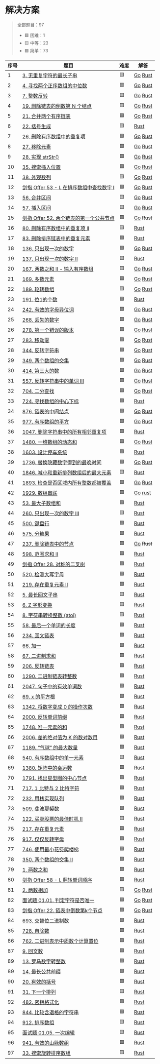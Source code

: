 # 解决方案
> 全部题目：97
> - 🟥 困难：1
> - 🟨 中等：23
> - 🟩 简单：73

|序号|题目|难度|解答|
|---|---|---|---|
|1|[3. 无重复字符的最长子串](https://leetcode-cn.com/problems/longest-substring-without-repeating-characters/)|🟨|[Go](golang/longest-substring-without-repeating-characters/main.go) [Rust](rust/src/bin/longest-substring-without-repeating-characters.rs)|
|2|[4. 寻找两个正序数组的中位数](https://leetcode-cn.com/problems/median-of-two-sorted-arrays/)|🟥|[Go](golang/median-of-two-sorted-arrays/main.go) [Rust](rust/src/bin/median-of-two-sorted-arrays.rs)|
|3|[7. 整数反转](https://leetcode-cn.com/problems/reverse-integer/)|🟨|[Go](golang/reverse-integer/main.go) [Rust](rust/src/bin/reverse-integer.rs)|
|4|[19. 删除链表的倒数第 N 个结点](https://leetcode-cn.com/problems/remove-nth-node-from-end-of-list/)|🟨|[Go](golang/remove-nth-node-from-end-of-list/main.go) [Rust](rust/src/bin/remove-nth-node-from-end-of-list.rs)|
|5|[21. 合并两个有序链表](https://leetcode-cn.com/problems/merge-two-sorted-lists/)|🟩|[Go](golang/merge-two-sorted-lists/main.go) [Rust](rust/src/bin/merge-two-sorted-lists.rs)|
|6|[22. 括号生成](https://leetcode-cn.com/problems/generate-parentheses/)|🟨|[Rust](rust/src/bin/generate-parentheses.rs)|
|7|[26. 删除有序数组中的重复项](https://leetcode-cn.com/problems/remove-duplicates-from-sorted-array)|🟩|[Go](golang/remove-duplicates-from-sorted-array/main.go) [Rust](rust/src/bin/remove-duplicates-from-sorted-array.rs)|
|8|[27. 移除元素](https://leetcode-cn.com/problems/remove-element/)|🟩|[Go](golang/remove-element/main.go) [Rust](rust/src/bin/remove-element.rs)|
|9|[28. 实现 strStr()](https://leetcode-cn.com/problems/implement-strstr/)|🟩|[Go](golang/implement-strstr/main.go) [Rust](rust/src/bin/implement-strstr.rs)|
|10|[35. 搜索插入位置](https://leetcode-cn.com/problems/search-insert-position/)|🟩|[Go](golang/search-insert-position/main.go) [Rust](rust/src/bin/search-insert-position.rs)|
|11|[38. 外观数列](https://leetcode-cn.com/problems/count-and-say/)|🟨|[Go](golang/count-and-say/main.go) [Rust](rust/src/bin/count-and-say.rs)|
|12|[剑指 Offer 53 - I. 在排序数组中查找数字 I](https://leetcode-cn.com/problems/zai-pai-xu-shu-zu-zhong-cha-zhao-shu-zi-lcof/)|🟩|[Go](golang/zai-pai-xu-shu-zu-zhong-cha-zhao-shu-zi-lcof/main.go) [Rust](rust/src/bin/zai-pai-xu-shu-zu-zhong-cha-zhao-shu-zi-lcof.rs)|
|13|[56. 合并区间](https://leetcode-cn.com/problems/merge-intervals/)|🟨|[Go](golang/merge-intervals/main.go) [Rust](rust/src/bin/merge-intervals.rs)|
|14|[57. 插入区间](https://leetcode-cn.com/problems/insert-interval/)|🟨|[Go](golang/insert-interval/main.go) [Rust](rust/src/bin/insert-interval.rs)|
|15|[剑指 Offer 52. 两个链表的第一个公共节点](https://leetcode-cn.com/problems/liang-ge-lian-biao-de-di-yi-ge-gong-gong-jie-dian-lcof/)|🟩|[Go](golang/liang-ge-lian-biao-de-di-yi-ge-gong-gong-jie-dian-lcof/main.go) ~~Rust~~|
|16|[80. 删除有序数组中的重复项 II](https://leetcode-cn.com/problems/remove-duplicates-from-sorted-array-ii/)|🟨|[Rust](rust/src/bin/remove-duplicates-from-sorted-array-ii.rs)|
|17|[83. 删除排序链表中的重复元素](https://leetcode-cn.com/problems/remove-duplicates-from-sorted-list/)|🟩|[Rust](rust/src/bin/remove-duplicates-from-sorted-list.rs)|
|18|[136. 只出现一次的数字](https://leetcode-cn.com/problems/single-number/)|🟩|[Go](golang/single-number/main.go) [Rust](rust/src/bin/single-number.rs)|
|19|[137. 只出现一次的数字 II](https://leetcode-cn.com/problems/single-number-ii/)|🟨|[Rust](rust/src/bin/single-number-ii.rs)|
|20|[167. 两数之和 II - 输入有序数组](https://leetcode-cn.com/problems/two-sum-ii-input-array-is-sorted/)|🟨|[Go](golang/two-sum-ii-input-array-is-sorted/main.go) [Rust](rust/src/bin/two-sum-ii-input-array-is-sorted.rs)|
|21|[169. 多数元素](https://leetcode-cn.com/problems/majority-element/)|🟩|[Go](golang/majority-element/main.go) [Rust](rust/src/bin/majority-element.rs)|
|22|[189. 轮转数组](https://leetcode-cn.com/problems/rotate-array/)|🟨|[Go](golang/rotate-array/main.go) [Rust](rust/src/bin/rotate-array.rs)|
|23|[191. 位1的个数](https://leetcode-cn.com/problems/number-of-1-bits/)|🟩|[Rust](rust/src/bin/number-of-1-bits.rs)|
|24|[242. 有效的字母异位词](https://leetcode-cn.com/problems/valid-anagram/)|🟩|[Go](golang/valid-anagram/main.go) [Rust](rust/src/bin/valid-anagram.rs)|
|25|[268. 丢失的数字](https://leetcode-cn.com/problems/missing-number/)|🟩|[Go](golang/missing-number/main.go) [Rust](rust/src/bin/missing-number.rs)|
|26|[278. 第一个错误的版本](https://leetcode-cn.com/problems/first-bad-version/)|🟩|[Go](golang/first-bad-version/main.go) [Rust](rust/src/bin/first-bad-version.rs)|
|27|[283. 移动零](https://leetcode-cn.com/problems/m/ove-zeroes/)|🟩|[Go](golang/move-zeroes/main.go) [Rust](rust/src/bin/move-zeroes.rs)|
|28|[344. 反转字符串](https://leetcode-cn.com/problems/reverse-string/)|🟩|[Go](golang/reverse-string/main.go) [Rust](rust/src/bin/reverse-string.rs)|
|29|[349. 两个数组的交集](https://leetcode-cn.com/problems/intersection-of-two-arrays/)|🟩|[Go](golang/intersection-of-two-arrays/main.go) [Rust](rust/src/bin/intersection-of-two-arrays.rs)|
|30|[414. 第三大的数](https://leetcode-cn.com/problems/third-maximum-number/)|🟩|[Go](golang/third-maximum-number/main.go) [Rust](rust/src/bin/third-maximum-number.rs)|
|31|[557. 反转字符串中的单词 III](https://leetcode-cn.com/problems/reverse-words-in-a-string-iii/)|🟩|[Go](golang/reverse-words-in-a-string-iii/main.go) [Rust](rust/src/bin/reverse-words-in-a-string-iii.rs)|
|32|[704. 二分查找](https://leetcode-cn.com/problems/binary-search/)|🟩|[Go](golang/binary-search/main.go) [Rust](rust/src/bin/binary-search.rs)|
|33|[724. 寻找数组的中心下标](https://leetcode-cn.com/problems/find-pivot-index/)|🟩|[Rust](rust/src/bin/find-pivot-index.rs)|
|34|[876. 链表的中间结点](https://leetcode-cn.com/problems/middle-of-the-linked-list/)|🟩|[Go](golang/middle-of-the-linked-list/main.go) [Rust](rust/src/bin/middle-of-the-linked-list.rs)|
|35|[977. 有序数组的平方](https://leetcode-cn.com/problems/squares-of-a-sorted-array/)|🟩|[Go](golang/squares-of-a-sorted-array/main.go) [Rust](rust/src/bin/squares-of-a-sorted-array.rs)|
|36|[1047. 删除字符串中的所有相邻重复项](https://leetcode-cn.com/problems/remove-all-adjacent-duplicates-in-string/)|🟩|[Rust](rust/src/bin/remove-all-adjacent-duplicates-in-string.rs)|
|37|[1480. 一维数组的动态和](https://leetcode-cn.com/problems/running-sum-of-1d-array/)|🟩|[Go](golang/running-sum-of-1d-array/main.go) [Rust](rust/src/bin/running-sum-of-1d-array.rs)|
|38|[1603. 设计停车系统](https://leetcode-cn.com/problems/design-parking-system/)|🟩|[Rust](rust/src/bin/design-parking-system.rs)|
|39|[1736. 替换隐藏数字得到的最晚时间](https://leetcode-cn.com/problems/latest-time-by-replacing-hidden-digits/)|🟩|[Go](golang/latest-time-by-replacing-hidden-digits/main.go) [Rust](rust/src/bin/latest-time-by-replacing-hidden-digits.rs)|
|40|[1846. 减小和重新排列数组后的最大元素](https://leetcode-cn.com/problems/maximum-element-after-decreasing-and-rearranging/)|🟨|[Rust](rust/src/bin/maximum-element-after-decreasing-and-rearranging.rs)|
|41|[1893. 检查是否区域内所有整数都被覆盖](https://leetcode-cn.com/problems/check-if-all-the-integers-in-a-range-are-covered/)|🟩|[Go](golang/check-if-all-the-integers-in-a-range-are-covered/main.go) [Rust](rust/src/bin/check-if-all-the-integers-in-a-range-are-covered.rs)|
|42|[1929. 数组串联](https://leetcode-cn.com/problems/concatenation-of-array/)|🟩|[Go](golang/concatenation-of-array/main.go) [rust](rust/src/bin/concatenation-of-array.rs)|
|43|[53. 最大子数组和](https://leetcode-cn.com/problems/maximum-subarray/)|🟩|[Rust](rust/src/bin/maximum-subarray.rs)|
|44|[260. 只出现一次的数字 III](https://leetcode-cn.com/problems/single-number-iii/)|🟨|[Rust](rust/src/bin/single-number-iii.rs)|
|45|[500. 键盘行](https://leetcode-cn.com/problems/keyboard-row/)|🟩|[Rust](rust/src/bin/keyboard-row.rs)|
|46|[575. 分糖果](https://leetcode-cn.com/problems/distribute-candies/)|🟩|[Rust](rust/src/bin/distribute-candies.rs)|
|47|[237. 删除链表中的节点](https://leetcode-cn.com/problems/delete-node-in-a-linked-list/)|🟩|[Go](golang/delete-node-in-a-linked-list/main.go) ~~Rust~~|
|48|[598. 范围求和 II](https://leetcode-cn.com/problems/range-addition-ii/)|🟩|[Rust](rust/src/bin/range-addition-ii.rs)|
|49|[剑指 Offer 28. 对称的二叉树](https://leetcode-cn.com/problems/dui-cheng-de-er-cha-shu-lcof/)|🟩|[Rust](rust/src/bin/dui-cheng-de-er-cha-shu-lcof.rs)|
|50|[520. 检测大写字母](https://leetcode-cn.com/problems/detect-capital/)|🟩|[Rust](rust/src/bin/detect-capital.rs)|
|51|[219. 存在重复元素 II](https://leetcode-cn.com/problems/contains-duplicate-ii/)|🟩|[Rust](rust/src/bin/contains-duplicate-ii.rs)|
|52|[5. 最长回文子串](https://leetcode-cn.com/problems/longest-palindromic-substring/)|🟨|[Rust](rust/src/bin/longest-palindromic-substring.rs)|
|53|[6. Z 字形变换](https://leetcode-cn.com/problems/zigzag-conversion/)|🟨|[Rust](rust/src/bin/zigzag-conversion.rs)|
|54|[8. 字符串转换整数 (atoi)](https://leetcode-cn.com/problems/string-to-integer-atoi/)|🟨|[Rust](rust/src/bin/string-to-integer-atoi.rs)|
|55|[58. 最后一个单词的长度](https://leetcode-cn.com/problems/length-of-last-word/)|🟩|[Rust](rust/src/bin/length-of-last-word.rs)|
|56|[234. 回文链表](https://leetcode-cn.com/problems/palindrome-linked-list/)|🟩|[Rust](rust/src/bin/palindrome-linked-list.rs)|
|57|[66. 加一](https://leetcode-cn.com/problems/plus-one/)|🟩|[Rust](rust/src/bin/plus-one.rs)|
|58|[67. 二进制求和](https://leetcode-cn.com/problems/add-binary/)|🟩|[Rust](rust/src/bin/add-binary.rs)|
|59|[206. 反转链表](https://leetcode-cn.com/problems/reverse-linked-list/)|🟩|[Rust](rust/src/bin/reverse-linked-list.rs)|
|60|[1290. 二进制链表转整数](https://leetcode-cn.com/problems/convert-binary-number-in-a-linked-list-to-integer/)|🟩|[Rust](rust/src/bin/convert-binary-number-in-a-linked-list-to-integer.rs)|
|61|[2047. 句子中的有效单词数](https://leetcode-cn.com/problems/number-of-valid-words-in-a-sentence/)|🟩|[Rust](rust/src/bin/number-of-valid-words-in-a-sentence.rs)|
|62|[69. x 的平方根 ](https://leetcode-cn.com/problems/sqrtx/)|🟩|[Rust](rust/src/bin/sqrtx.rs)|
|63|[1342. 将数字变成 0 的操作次数](https://leetcode-cn.com/problems/number-of-steps-to-reduce-a-number-to-zero/)|🟩|[Rust](rust/src/bin/number-of-steps-to-reduce-a-number-to-zero.rs)|
|64|[2000. 反转单词前缀](https://leetcode-cn.com/problems/reverse-prefix-of-word/)|🟩|[Rust](rust/src/bin/reverse-prefix-of-word.rs)|
|65|[1748. 唯一元素的和](https://leetcode-cn.com/problems/sum-of-unique-elements/)|🟩|[Rust](rust/src/bin/sum-of-unique-elements.rs)|
|66|[2006. 差的绝对值为 K 的数对数目](https://leetcode-cn.com/problems/count-number-of-pairs-with-absolute-difference-k/)|🟩|[Rust](rust/src/bin/count-number-of-pairs-with-absolute-difference-k.rs)|
|67|[1189. “气球” 的最大数量](https://leetcode-cn.com/problems/maximum-number-of-balloons/)|🟩|[Rust](rust/src/bin/maximum-number-of-balloons.rs)|
|68|[540. 有序数组中的单一元素](https://leetcode-cn.com/problems/single-element-in-a-sorted-array/)|🟨|[Rust](rust/src/bin/single-element-in-a-sorted-array.rs)|
|69|[1380. 矩阵中的幸运数](https://leetcode-cn.com/problems/lucky-numbers-in-a-matrix/)|🟩|[Rust](rust/src/bin/lucky-numbers-in-a-matrix.rs)|
|70|[1791. 找出星型图的中心节点](https://leetcode-cn.com/problems/find-center-of-star-graph/)|🟩|[Rust](rust/src/bin/find-center-of-star-graph.rs)|
|71|[717. 1 比特与 2 比特字符](https://leetcode-cn.com/problems/1-bit-and-2-bit-characters/)|🟩|[Rust](rust/src/bin/one-bit-and-2-bit-characters.rs)|
|72|[232. 用栈实现队列](https://leetcode-cn.com/problems/implement-queue-using-stacks/)|🟩|[Rust](rust/src/bin/implement-queue-using-stacks.rs)|
|73|[509. 斐波那契数](https://leetcode-cn.com/problems/fibonacci-number/)|🟩|[Rust](rust/src/bin/fibonacci-number.rs)|
|74|[122. 买卖股票的最佳时机 II](https://leetcode-cn.com/problems/best-time-to-buy-and-sell-stock-ii/)|🟨|[Rust](rust/src/bin/best-time-to-buy-and-sell-stock-ii.rs)|
|75|[217. 存在重复元素](https://leetcode-cn.com/problems/contains-duplicate/)|🟩|[Rust](rust/src/bin/contains-duplicate.rs)|
|76|[917. 仅仅反转字母](https://leetcode-cn.com/problems/reverse-only-letters/)|🟩|[Rust](rust/src/bin/reverse-only-letters.rs)|
|77|[746. 使用最小花费爬楼梯](https://leetcode-cn.com/problems/min-cost-climbing-stairs/)|🟩|[Rust](rust/src/bin/min-cost-climbing-stairs.rs)|
|78|[350. 两个数组的交集 II](https://leetcode-cn.com/problems/intersection-of-two-arrays-ii/)|🟩|[Rust](rust/src/bin/intersection-of-two-arrays-ii.rs)|
|79|[1. 两数之和](https://leetcode-cn.com/problems/two-sum/)|🟩|[Rust](rust/src/bin/two-sum.rs)|
|80|[剑指 Offer 58 - I. 翻转单词顺序](https://leetcode-cn.com/problems/fan-zhuan-dan-ci-shun-xu-lcof/)|🟩|[Rust](rust/src/bin/fan-zhuan-dan-ci-shun-xu-lcof.rs)|
|81|[2. 两数相加](https://leetcode-cn.com/problems/add-two-numbers/)|🟨|[Go](golang/add-two-numbers/main.go) [Rust](rust/src/bin/add-two-numbers.rs)|
|82|[面试题 01.01. 判定字符是否唯一](https://leetcode-cn.com/problems/is-unique-lcci/)|🟩|[Go](golang/is-unique-lcci/main.go) [Rust](rust/src/bin/is-unique-lcci.rs)|
|83|[剑指 Offer 22. 链表中倒数第k个节点](https://leetcode-cn.com/problems/lian-biao-zhong-dao-shu-di-kge-jie-dian-lcof/)|🟩|[Go](golang/lian-biao-zhong-dao-shu-di-kge-jie-dian-lcof/main.go) [Rust](rust/src/bin/lian-biao-zhong-dao-shu-di-kge-jie-dian-lcof.rs)|
|84|[693. 交替位二进制数](https://leetcode-cn.com/problems/binary-number-with-alternating-bits/)|🟩|[Rust](rust/src/bin/binary-number-with-alternating-bits.rs)|
|85|[728. 自除数](https://leetcode-cn.com/problems/self-dividing-numbers/)|🟩|[Rust](rust/src/bin/self-dividing-numbers.rs)|
|86|[762. 二进制表示中质数个计算置位](https://leetcode-cn.com/problems/prime-number-of-set-bits-in-binary-representation/)|🟩|[Rust](rust/src/bin/prime-number-of-set-bits-in-binary-representation.rs)|
|87|[9. 回文数](https://leetcode-cn.com/problems/palindrome-number/)|🟩|[Rust](rust/src/bin/palindrome-number.rs)|
|89|[13. 罗马数字转整数](https://leetcode-cn.com/problems/roman-to-integer/)|🟩|[Rust](rust/src/bin/roman-to-integer.rs)|
|89|[14. 最长公共前缀](https://leetcode-cn.com/problems/longest-common-prefix/)|🟩|[Rust](rust/src/bin/longest-common-prefix.rs)|
|90|[20. 有效的括号](https://leetcode-cn.com/problems/valid-parentheses/)|🟩|[Rust](rust/src/bin/valid-parentheses.rs)|
|91|[31. 下一个排列](https://leetcode-cn.com/problems/next-permutation/)|🟨|[Rust](rust/src/bin/next-permutation.rs)|
|92|[482. 密钥格式化](https://leetcode-cn.com/problems/license-key-formatting/)|🟩|[Rust](rust/src/bin/license-key-formatting.rs)|
|93|[844. 比较含退格的字符串](https://leetcode-cn.com/problems/backspace-string-compare/)|🟩|[Rust](rust/src/bin/backspace-string-compare.rs)|
|94|[912. 排序数组](https://leetcode-cn.com/problems/sort-an-array/)|🟨|[Rust](rust/src/bin/sort-an-array.rs)|
|95|[面试题 01.05. 一次编辑](https://leetcode-cn.com/problems/one-away-lcci/)|🟨|[Rust](rust/src/bin/one-away-lcci.rs)|
|96|[941. 有效的山脉数组](https://leetcode-cn.com/problems/valid-mountain-array/)|🟩|[Rust](rust/src/bin/valid-mountain-array.rs)|
|97|[33. 搜索旋转排序数组](https://leetcode-cn.com/problems/search-in-rotated-sorted-array/)|🟨|[Rust](rust/src/bin/search-in-rotated-sorted-array.rs)|
